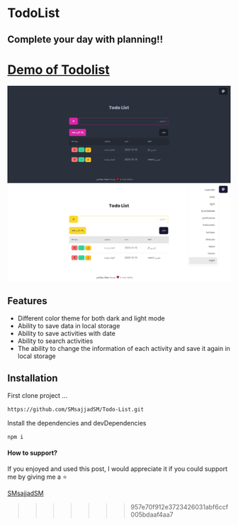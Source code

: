 
# TodoList
## Complete your day with planning!!


[Demo of Todolist](https://smsajjadsm.github.io/Todo-List/)
===
![plot](./IMG/1.png)
![plot](./IMG/2.png)





## Features

- Different color theme for both dark and light mode
- Ability to save data in local storage
- Ability to save activities with date
- Ability to search activities
- The ability to change the information of each activity and save it again in local storage






## Installation


First clone project ...

```sh
https://github.com/SMsajjadSM/Todo-List.git
```

Install the dependencies and devDependencies

```sh
npm i
```


#### How to support?
 If you enjoyed and used this post,
I would appreciate it if you could
support me by giving me a ⭐

[SMsajjadSM](https://github.com/SMsajjadSM/Todo-List)






>>>>>>> 957e70f912e3723426031abf6ccf005bdaaf4aa7
